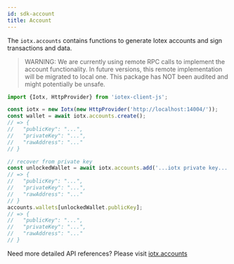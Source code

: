 ```yaml
---
id: sdk-account
title: Account
---
```


The `iotx.accounts` contains functions to generate Iotex accounts and sign transactions and data.

> WARNING: We are currently using remote RPC calls to implement the account functionality. In future versions,
> this remote implementation will be migrated to local one. This package has NOT been audited and might potentially be unsafe.

```js
import {Iotx, HttpProvider} from 'iotex-client-js';

const iotx = new Iotx(new HttpProvider('http://localhost:14004/'));
const wallet = await iotx.accounts.create();
// => {
//   "publicKey": "...",
//   "privateKey": "...",
//   "rawAddress": "..."
// }

// recover from private key
const unlockedWallet = await iotx.accounts.add('...iotx private key...');
// => {
//   "publicKey": "...",
//   "privateKey": "...",
//   "rawAddress": "..."
// }
accounts.wallets[unlockedWallet.publicKey];
// => {
//   "publicKey": "...",
//   "privateKey": "...",
//   "rawAddress": "..."
// }
```

Need more detailed API references? Please visit [iotx.accounts](/docs/iotex-client-js#accounts)
